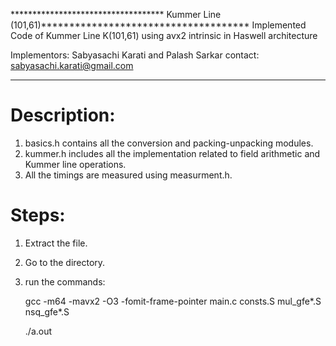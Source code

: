 
*********************************** Kummer Line (101,61)*************************************
Implemented Code of Kummer Line K(101,61) using avx2 intrinsic in Haswell architecture

Implementors: Sabyasachi Karati and Palash Sarkar
contact:      sabyasachi.karati@gmail.com
*********************************************************************************************

Description:
============
1. basics.h contains all the conversion and packing-unpacking modules.
2. kummer.h includes all the implementation related to field arithmetic and Kummer line operations.
3. All the timings are measured using measurment.h.

Steps:
======

1. Extract the file.
2. Go to the directory.
3. run the commands:

    gcc -m64 -mavx2 -O3 -fomit-frame-pointer main.c consts.S mul_gfe*.S nsq_gfe*.S
    
    ./a.out


